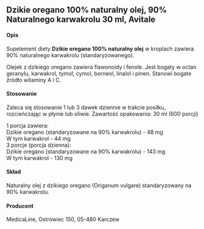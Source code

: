 ## Dzikie oregano 100% naturalny olej, 90% Naturalnego karwakrolu 30 ml, Avitale

#### Opis

Supelement diety **Dzikie oregano 100% naturalny olej** w kroplach zawiera 90% naturalnego karwakrolu (standaryzowanego).

Olejek z dzikiego oregano zawiera flawonoidy i fenole. Jest bogaty w octan geranylu, karwakrol, tymol, cymol, borneol, linalol i pinen. Stanowi bogate źródło witaminy A i C.

#### Stosowanie

Zaleca się stosowanie 1 lub 3 dawek dziennie w trakcie posiłku, rozcieńczając w płynie lub oliwie.
Zawartość opakowania: 30 ml (600 porcji)

1 porcja zawiera:  
Dzikie oregano (standaryzowane na 90% karwakrolu) - 48 mg  
W tym karwakrol - 44 mg  
3 porcje (porcja dzienna):  
Dzikie oregano (standaryzowane na 90% karwakrolu) - 143 mg  
W tym karwakrol - 130 mg

#### Skład

Naturalny olej z dzikiego oregano (Origanum vulgare) standaryzowany na 90% karwakrolu.

#### Producent

MedicaLine, Ostrówiec 150, 05-480 Karczew
